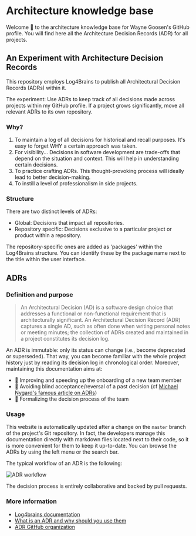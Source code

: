 <!-- This file is the homepage of your Log4brains knowledge base. You are free to edit it as you want -->
# Architecture knowledge base

Welcome 👋 to the architecture knowledge base for Wayne Goosen's GitHub profile.
You will find here all the Architecture Decision Records (ADR) for all projects.

## An Experiment with Architecture Decision Records

This repository employs Log4Brains to publish all Architectural Decision Records (ADRs) within it.

The experiment: Use ADRs to keep track of all decisions made across projects within my GitHub profile. If a project grows significantly, move all relevant ADRs to its own repository.

### Why?

1. To maintain a log of all decisions for historical and recall purposes. It's easy to forget WHY a certain approach was taken.
2. For visibility... Decisions in software development are trade-offs that depend on the situation and context. This will help in understanding certain decisions.
3. To practice crafting ADRs. This thought-provoking process will ideally lead to better decision-making.
4. To instill a level of professionalism in side projects.

### Structure

There are two distinct levels of ADRs:
- Global: Decisions that impact all repositories.
- Repository specific: Decisions exclusive to a particular project or product within a repository.

The repository-specific ones are added as 'packages' within the Log4Brains structure. You can identify these by the package name next to the title within the user interface.

## ADRs

### Definition and purpose

> An Architectural Decision (AD) is a software design choice that addresses a functional or non-functional requirement that is architecturally significant.
> An Architectural Decision Record (ADR) captures a single AD, such as often done when writing personal notes or meeting minutes; the collection of ADRs created and maintained in a project constitutes its decision log.

An ADR is immutable: only its status can change (i.e., become deprecated or superseded). That way, you can become familiar with the whole project history just by reading its decision log in chronological order.
Moreover, maintaining this documentation aims at:

- 🚀 Improving and speeding up the onboarding of a new team member
- 🔭 Avoiding blind acceptance/reversal of a past decision (cf [Michael Nygard's famous article on ADRs](https://cognitect.com/blog/2011/11/15/documenting-architecture-decisions.html))
- 🤝 Formalizing the decision process of the team

### Usage

This website is automatically updated after a change on the `master` branch of the project's Git repository.
In fact, the developers manage this documentation directly with markdown files located next to their code, so it is more convenient for them to keep it up-to-date.
You can browse the ADRs by using the left menu or the search bar.

The typical workflow of an ADR is the following:

![ADR workflow](/l4b-static/adr-workflow.png)

The decision process is entirely collaborative and backed by pull requests.

### More information

- [Log4brains documentation](https://github.com/thomvaill/log4brains/tree/master#readme)
- [What is an ADR and why should you use them](https://github.com/thomvaill/log4brains/tree/master#-what-is-an-adr-and-why-should-you-use-them)
- [ADR GitHub organization](https://adr.github.io/)
